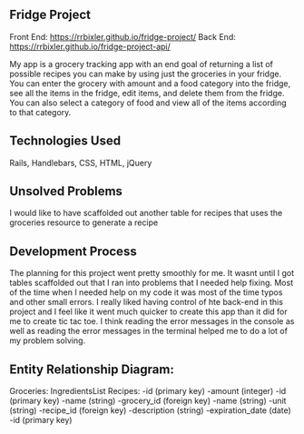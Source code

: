 
 ## Fridge Project
 Front End: https://rrbixler.github.io/fridge-project/
 Back End: https://rrbixler.github.io/fridge-project-api/

 My app is a grocery tracking app with an end goal of returning a list of possible recipes you can make by using
 just the groceries in your fridge.  You can enter the grocery with amount and a food category into the fridge, see all the items in the fridge, edit items, and delete them from the fridge.  You can also select a category of food and view all of the items according to that category.

 ## Technologies Used
 Rails, Handlebars, CSS, HTML, jQuery

 ## Unsolved Problems
 I would like to have scaffolded out another table for recipes that uses the groceries resource to generate a recipe

 ## Development Process
The planning for this project went pretty smoothly for me.  It wasnt until I got tables scaffolded out that I ran into problems that I needed help fixing.  Most of the time when I needed help on my code it was most of the time typos and other small errors.  I really liked having control of hte back-end in this project and I feel like it went much quicker to create this app than it did for me to create tic tac toe.  I think reading the error messages in the console as well as reading the error messages in the terminal helped me to do a lot of my problem solving.

 ## Entity Relationship Diagram:

 Groceries:                 IngredientsList            Recipes:
 -id (primary key)          -amount (integer)          -id (primary key)
 -name (string)             -grocery_id (foreign key)  -name (string)
 -unit (string)             -recipe_id (foreign key)   -description (string)
 -expiration_date (date)    -id (primary key)    <!-- #-ingredients_list (string or foreign key for groceries)-->
